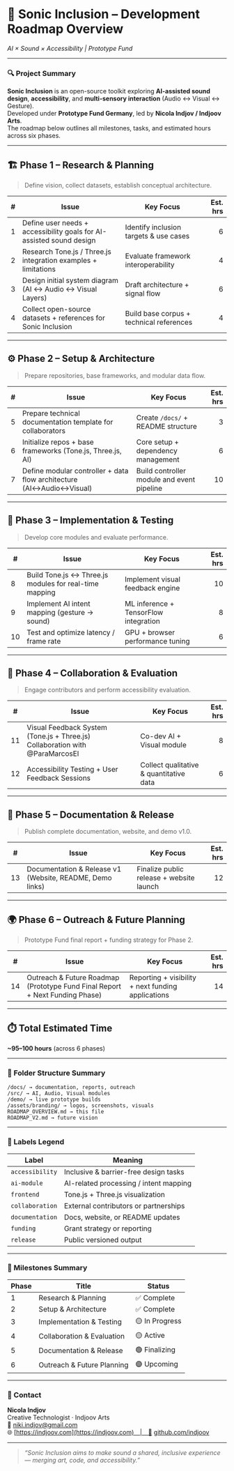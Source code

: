 # 🧭 Sonic Inclusion – Development Roadmap Overview  
*AI × Sound × Accessibility | Prototype Fund*

---

### 🔍 Project Summary  
**Sonic Inclusion** is an open-source toolkit exploring **AI-assisted sound design**, **accessibility**, and **multi-sensory interaction** (Audio ↔ Visual ↔ Gesture).  
Developed under **Prototype Fund Germany**, led by **Nicola Indjov / Indjoov Arts**.  
The roadmap below outlines all milestones, tasks, and estimated hours across six phases.

---

## 🏗️ Phase 1 – Research & Planning  
> Define vision, collect datasets, establish conceptual architecture.  

| # | Issue | Key Focus | Est. hrs |
|---|-------|------------|---------:|
| 1 | Define user needs + accessibility goals for AI-assisted sound design | Identify inclusion targets & use cases | 6 |
| 2 | Research Tone.js / Three.js integration examples + limitations | Evaluate framework interoperability | 4 |
| 3 | Design initial system diagram (AI ↔ Audio ↔ Visual Layers) | Draft architecture + signal flow | 6 |
| 4 | Collect open-source datasets + references for Sonic Inclusion | Build base corpus + technical references | 4 |

---

## ⚙️ Phase 2 – Setup & Architecture  
> Prepare repositories, base frameworks, and modular data flow.  

| # | Issue | Key Focus | Est. hrs |
|---|-------|------------|---------:|
| 5 | Prepare technical documentation template for collaborators | Create `/docs/` + README structure | 3 |
| 6 | Initialize repos + base frameworks (Tone.js, Three.js, AI) | Core setup + dependency management | 6 |
| 7 | Define modular controller + data flow architecture (AI↔Audio↔Visual) | Build controller module and event pipeline | 10 |

---

## 🧠 Phase 3 – Implementation & Testing  
> Develop core modules and evaluate performance.  

| # | Issue | Key Focus | Est. hrs |
|---|-------|------------|---------:|
| 8 | Build Tone.js ↔ Three.js modules for real-time mapping | Implement visual feedback engine | 10 |
| 9 | Implement AI intent mapping (gesture → sound) | ML inference + TensorFlow integration | 8 |
| 10 | Test and optimize latency / frame rate | GPU + browser performance tuning | 6 |

---

## 🎨 Phase 4 – Collaboration & Evaluation  
> Engage contributors and perform accessibility evaluation.  

| # | Issue | Key Focus | Est. hrs |
|---|-------|------------|---------:|
| 11 | Visual Feedback System (Tone.js + Three.js) Collaboration with @ParaMarcosEl | Co-dev AI + Visual module | 8 |
| 12 | Accessibility Testing + User Feedback Sessions | Collect qualitative & quantitative data | 6 |

---

## 📘 Phase 5 – Documentation & Release  
> Publish complete documentation, website, and demo v1.0.  

| # | Issue | Key Focus | Est. hrs |
|---|-------|------------|---------:|
| 13 | Documentation & Release v1 (Website, README, Demo links) | Finalize public release + website launch | 12 |

---

## 🌍 Phase 6 – Outreach & Future Planning  
> Prototype Fund final report + funding strategy for Phase 2.  

| # | Issue | Key Focus | Est. hrs |
|---|-------|------------|---------:|
| 14 | Outreach & Future Roadmap (Prototype Fund Final Report + Next Funding Phase) | Reporting + visibility + next funding applications | 14 |

---

## ⏱️ Total Estimated Time  
**~95–100 hours** (across 6 phases)

---

### 📂 Folder Structure Summary  
```
/docs/ → documentation, reports, outreach
/src/ → AI, Audio, Visual modules
/demo/ → live prototype builds
/assets/branding/ → logos, screenshots, visuals
ROADMAP_OVERVIEW.md → this file
ROADMAP_V2.md → future vision
```

---

### 🧩 Labels Legend  
| Label | Meaning |
|-------|----------|
| `accessibility` | Inclusive & barrier-free design tasks |
| `ai-module` | AI-related processing / intent mapping |
| `frontend` | Tone.js + Three.js visualization |
| `collaboration` | External contributors or partnerships |
| `documentation` | Docs, website, or README updates |
| `funding` | Grant strategy or reporting |
| `release` | Public versioned output |

---

### 📍 Milestones Summary  
| Phase | Title | Status |
|-------|--------|--------|
| 1 | Research & Planning | ✅ Complete |
| 2 | Setup & Architecture | ✅ Complete |
| 3 | Implementation & Testing | 🟡 In Progress |
| 4 | Collaboration & Evaluation | 🟡 Active |
| 5 | Documentation & Release | 🟢 Finalizing |
| 6 | Outreach & Future Planning | 🟣 Upcoming |

---

### 💬 Contact  
**Nicola Indjov**  
Creative Technologist · Indjoov Arts  
📧 niki.indjov@gmail.com  
🌐 [https://indjoov.com](https://indjoov.com) | 🐙 [github.com/indjoov](https://github.com/indjoov)

---

> *“Sonic Inclusion aims to make sound a shared, inclusive experience — merging art, code, and accessibility.”*
